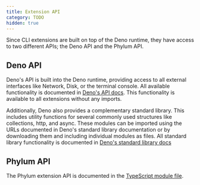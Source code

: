 ```yaml
---
title: Extension API
category: TODO
hidden: true
---
```


Since CLI extensions are built on top of the Deno runtime, they have access to
two different APIs; the Deno API and the Phylum API.

## Deno API

Deno's API is built into the Deno runtime, providing access to all external
interfaces like Network, Disk, or the terminal console. All available
functionality is documented in [Deno's API docs]. This functionality is
available to all extensions without any imports.

Additionally, Deno also provides a complementary standard library. This includes
utility functions for several commonly used structures like collections, http,
and async. These modules can be imported using the URLs documented in Deno's
standard library documentation or by downloading them and including individual
modules as files. All standard library functionality is documented in [Deno's
standard library docs]

[Deno's API docs]: https://doc.deno.land/deno/stable
[Deno's standard library docs]: https://deno.land/std

## Phylum API

The Phylum extension API is documented in the [TypeScript module file].

[TypeScript module file]: ./cli/src/extension_api.ts

